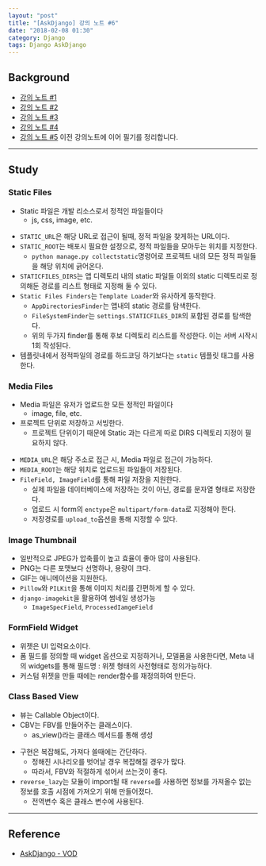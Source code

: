 ```yaml
---
layout: "post"
title: "[AskDjango] 강의 노트 #6"
date: "2018-02-08 01:30"
category: Django
tags: Django AskDjango
---
```


## Background
* [강의 노트 #1](https://kirade.github.io/django/2018/02/01/askdjango-강의-노트-1/)
* [강의 노트 #2](https://kirade.github.io/django/2018/02/01/askdjango-강의-노트-2/)
* [강의 노트 #3](https://kirade.github.io/django/2018/02/05/askdjango-강의-노트-3/)
* [강의 노트 #4](https://kirade.github.io/django/2018/02/07/askdjango-강의-노트-4/)
* [강의 노트 #5](https://kirade.github.io/django/2018/02/08/askdjango-강의-노트-5/)
이전 강의노트에 이어 필기를 정리합니다.

---
## Study

### Static Files
* Static 파일은 개발 리소스로서 정적인 파일들이다
  - js, css, image, etc.
- `STATIC_URL`은 해당 URL로 접근이 될때, 정적 파일을 찾게하는 URL이다.
- `STATIC_ROOT`는 배포시 필요한 설정으로, 정적 파일들을 모아두는 위치를 지정한다.
  - `python manage.py collectstatic`명령어로 프로젝트 내의 모든 정적 파일들을 해당 위치에 긁어온다.
- `STATICFILES_DIRS`는 앱 디렉토리 내의 static 파일들 이외의 static 디렉토리로 정의해둔 경로를 리스트 형태로 지정해 둘 수 있다.
- `Static Files Finders`는 `Template Loader`와 유사하게 동작한다.
  - `AppDirectoriesFinder`는 앱내의 static 경로를 탐색한다.
  - `FileSystemFinder`는 `settings.STATICFILES_DIR`의 포함된 경로를 탐색한다.
  - 위의 두가지 finder를 통해 후보 디렉토리 리스트를 작성한다. 이는 서버 시작시 1회 작성된다.
- 템플릿내에서 정적파일의 경로를 하드코딩 하기보다는 `static` 템플릿 태그를 사용한다.

### Media Files
* Media 파일은 유저가 업로드한 모든 정적인 파일이다
  - image, file, etc.
* 프로젝트 단위로 저장하고 서빙한다.
  - 프로젝트 단위이기 때문에 Static 과는 다르게 따로 DIRS 디렉토리 지정이 필요하지 않다.
- `MEDIA_URL`은 해당 주소로 접근 시, Media 파일로 접근이 가능하다.
- `MEDIA_ROOT`는 해당 위치로 업로드된 파일들이 저장된다.
- `FileField, ImageField`를 통해 파일 저장을 지원한다.
  - 실제 파일을 데이터베이스에 저장하는 것이 아닌, 경로를 문자열 형태로 저장한다.
  - 업로드 시 form의 `enctype`은 `multipart/form-data`로 지정해야 한다.
  - 저장경로를 `upload_to`옵션을 통해 지정할 수 있다.

### Image Thumbnail
* 일반적으로 JPEG가 압축률이 높고 효율이 좋아 많이 사용된다.
* PNG는 다른 포맷보다 선명하나, 용량이 크다.
* GIF는 애니메이션을 지원한다.
* `Pillow`와 `PILKit`을 통해 이미지 처리를 간편하게 할 수 있다.
* `django-imagekit`을 활용하여 썸네일 생성가능
  - `ImageSpecField`, `ProcessedIamgeField`

### FormField Widget
* 위젯은 UI 입력요소이다.
* 폼 필드를 정의할 때 widget 옵션으로 지정하거나, 모델폼을 사용한다면, Meta 내의 widgets를 통해 필드명 : 위젯 형태의 사전형태로 정의가능하다.
* 커스텀 위젯을 만들 때에는 render함수를 재정의하여 만든다.

### Class Based View
* 뷰는 Callable Object이다.
* CBV는 FBV를 만들어주는 클래스이다.
  - as_view()라는 클래스 메서드를 통해 생성
- 구현은 복잡해도, 가져다 쓸때에는 간단하다.
  - 정해진 시나리오를 벗어날 경우 복잡해질 경우가 많다.
  - 따라서, FBV와 적절하게 섞어서 쓰는것이 좋다.
- `reverse_lazy`는 모듈이 import될 때 `reverse`를 사용하면 정보를 가져올수 없는 정보를 호출 시점에 가져오기 위해 만들어졌다.
  - 전역변수 혹은 클래스 변수에 사용된다.


---
## Reference
* [AskDjango - VOD](https://nomade.kr/vod/django/)
